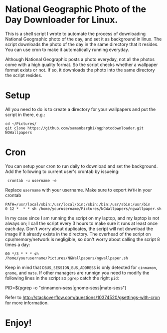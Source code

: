 National Geographic Photo of the Day Downloader for Linux. 
=================
  This is a shell script I wrote to automate the process of downloading National Geographic photo of the day, and 
  set it as background in linux. The script downloads the photo of the day in the same directory that it resides. You 
  can use cron to make it automatically running everyday. 

  Although National Geographic posts a photo everyday, not all the photos come with a high quality format. So the script       checks whether a wallpaper format exists or not. If so, it downloads the photo into the same directory the script resides.

Setup
=================

  All you need to do is to create a directory for your wallpapers and put the script in there, e.g.:
  
    cd ~/Pictures/
    git clone https://github.com/samanbarghi/ngphotodownloader.git NGWallpapers
    


Cron
=================
  You can setup your cron to run daily to download and set the background. Add the following to current user's crontab by issueing:
  
     crontab -u username -e
     
  Replace  `username` with your username. Make sure to export `PATH` in your crontab
  
    PATH=/usr/local/sbin:/usr/local/bin:/sbin:/bin:/usr/sbin:/usr/bin  
    0 12 *  * * sh /home/yourusername/Pictures/NGWallpapers/ngwallpaper.sh
    
  In my case since I am running the script on my laptop, and my laptop is not always on; I call the script every 3 hours to make sure it runs at least once each day. Don't worry about duplicates, the script will not download the image if it already exists in the directory. The overhead of the script on cpu/memory/network is negligible, so don't worry about calling the script 8 times a day:

    00 */3 * * * sh /home/yourusername/Pictures/NGWallpapers/ngwallpaper.sh
    
 Keep in mind that   `DBUS_SESSION_BUS_ADDRESS` is only detected for `cinnamon`, `gnome`, and `mate`. If other managers are runnign  you need to modify the following lines in the script so `pgrep` catch the right `pid`: 
 
  PID=$(pgrep -o "cinnamon-sess|gnome-sess|mate-sess")
  
Refer to http://stackoverflow.com/questions/10374520/gsettings-with-cron for more information. 
    
Enjoy!
=================
  
    
 

